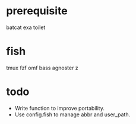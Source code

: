 # prerequisite
batcat
exa
toilet

# fish
tmux
fzf
omf
bass
agnoster
z

# todo
- Write function to improve portability.
- Use config.fish to manage abbr and user\_path.

